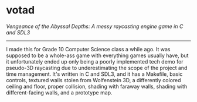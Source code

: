# votad

*Vengeance of the Abyssal Depths: A messy raycasting engine game in C and SDL3*

---

I made this for Grade 10 Computer Science class a while ago. It was supposed to be a whole-ass game with everything games usually have, but it unfortunately ended up only being a poorly implemented tech demo for pseudo-3D raycasting due to underestimating the scope of the project and time management. It's written in C and SDL3, and it has a Makefile, basic controls, textured walls stolen from Wolfenstein 3D, a differently colored ceiling and floor, proper collision, shading with faraway walls, shading with different-facing walls, and a prototype map.
